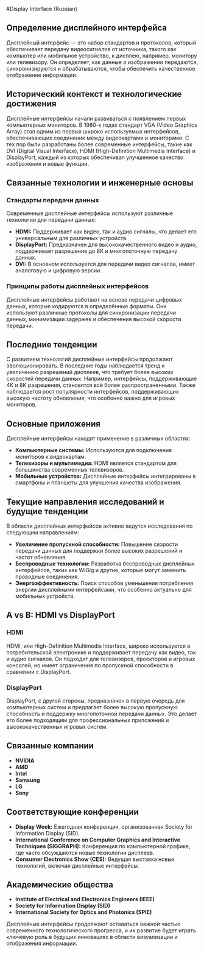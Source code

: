 #Display Interface (Russian)

## Определение дисплейного интерфейса

Дисплейный интерфейс — это набор стандартов и протоколов, который обеспечивает передачу видеосигналов от источника, такого как компьютер или мобильное устройство, к дисплею, например, монитору или телевизору. Он определяет, как данные о изображении передаются, синхронизируются и обрабатываются, чтобы обеспечить качественное отображение информации.

## Исторический контекст и технологические достижения

Дисплейные интерфейсы начали развиваться с появлением первых компьютерных мониторов. В 1980-х годах стандарт VGA (Video Graphics Array) стал одним из первых широко используемых интерфейсов, обеспечивающих соединение между видеокартами и мониторами. С тех пор были разработаны более современные интерфейсы, такие как DVI (Digital Visual Interface), HDMI (High-Definition Multimedia Interface) и DisplayPort, каждый из которых обеспечивал улучшенное качество изображения и новые функции.

## Связанные технологии и инженерные основы

### Стандарты передачи данных

Современные дисплейные интерфейсы используют различные технологии для передачи данных:

- **HDMI:** Поддерживает как видео, так и аудио сигналы, что делает его универсальным для различных устройств.
- **DisplayPort:** Предназначен для высококачественного видео и аудио, поддерживает разрешение до 8K и многопоточную передачу данных.
- **DVI:** В основном используется для передачи видео сигналов, имеет аналоговую и цифровую версии.

### Принципы работы дисплейных интерфейсов

Дисплейные интерфейсы работают на основе передачи цифровых данных, которые кодируются в определённые форматы. Они используют различные протоколы для синхронизации передачи данных, минимизации задержек и обеспечения высокой скорости передачи.

## Последние тенденции

С развитием технологий дисплейные интерфейсы продолжают эволюционировать. В последние годы наблюдается тренд к увеличению разрешений дисплеев, что требует более высоких скоростей передачи данных. Например, интерфейсы, поддерживающие 4K и 8K разрешения, становятся всё более распространенными. Также наблюдается рост популярности интерфейсов, поддерживающих высокую частоту обновления, что особенно важно для игровых мониторов.

## Основные приложения

Дисплейные интерфейсы находят применение в различных областях:
- **Компьютерные системы:** Используются для подключения мониторов к видеокартам.
- **Телевизоры и мультимедиа:** HDMI является стандартом для большинства современных телевизоров.
- **Мобильные устройства:** Дисплейные интерфейсы интегрированы в смартфоны и планшеты для улучшения качества изображения.

## Текущие направления исследований и будущие тенденции

В области дисплейных интерфейсов активно ведутся исследования по следующим направлениям:
- **Увеличение пропускной способности:** Повышение скорости передачи данных для поддержки более высоких разрешений и частот обновления.
- **Беспроводные технологии:** Разработка беспроводных дисплейных интерфейсов, таких как WiGig и другие, которые могут заменить проводные соединения.
- **Энергоэффективность:** Поиск способов уменьшения потребления энергии дисплейными интерфейсами, что особенно актуально для мобильных устройств.

## A vs B: HDMI vs DisplayPort

### HDMI
HDMI, или High-Definition Multimedia Interface, широко используется в потребительской электронике и поддерживает передачу как видео, так и аудио сигналов. Он подходит для телевизоров, проекторов и игровых консолей, но имеет ограничения по пропускной способности в сравнении с DisplayPort.

### DisplayPort
DisplayPort, с другой стороны, предназначен в первую очередь для компьютерных систем и предлагает более высокую пропускную способность и поддержку многопоточной передачи данных. Это делает его более подходящим для профессиональных приложений и высококачественных игровых систем.

## Связанные компании

- **NVIDIA**
- **AMD**
- **Intel**
- **Samsung**
- **LG**
- **Sony**

## Соответствующие конференции

- **Display Week:** Ежегодная конференция, организованная Society for Information Display (SID).
- **International Conference on Computer Graphics and Interactive Techniques (SIGGRAPH):** Конференция по компьютерной графике, где часто обсуждаются новые технологии дисплеев.
- **Consumer Electronics Show (CES):** Ведущая выставка новых технологий, включая дисплейные интерфейсы.

## Академические общества

- **Institute of Electrical and Electronics Engineers (IEEE)**
- **Society for Information Display (SID)**
- **International Society for Optics and Photonics (SPIE)**

Дисплейные интерфейсы продолжают оставаться важной частью современного технологического прогресса, и их развитие будет играть ключевую роль в будущих инновациях в области визуализации и отображения информации.